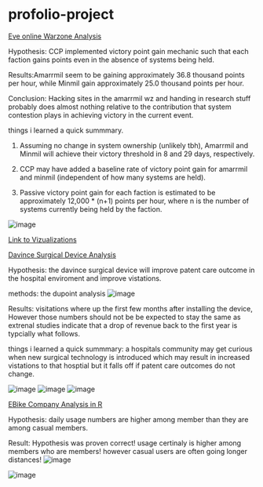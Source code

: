 # profolio-project

[Eve online Warzone Analysis](https://www.reddit.com/r/Eve/comments/y6aobj/an_assault_on_algebra_an_analysis_of_the/)

Hypothesis: CCP implemented victory point gain mechanic such that each faction gains points even in the absence of systems being held.

Results:Amarrmil seem to be gaining approximately 36.8 thousand points per hour, while Minmil gain approximately 25.0 thousand points per hour.

Conclusion:
Hacking sites in the amarrmil wz and handing in research stuff probably does almost nothing relative to the contribution that system contestion plays in achieving victory in the current event.


things i learned a quick summmary.
1. Assuming no change in system ownership (unlikely tbh), Amarrmil and Minmil will achieve their victory threshold in 8 and 29 days, respectively.

2. CCP may have added a baseline rate of victory point gain for amarrmil and minmil (independent of how many systems are held).

3. Passive victory point gain for each faction is estimated to be approximately 12,000 * (n+1) points per hour, where n is the number of systems currently being held by the faction.


![image](https://user-images.githubusercontent.com/30744769/217324202-98761ab1-aa10-4419-a90a-7ddc8845f4f8.png)



[Link to Vizualizations](https://public.tableau.com/app/profile/vcumbo)

[Davince Surgical Device Analysis](https://docs.google.com/spreadsheets/d/18idxTHqrcXpSKpOtMjwggpKKy2MqbKw2/edit?usp=sharing&ouid=103416153781129465349&rtpof=true&sd=true)

Hypothesis: the davince surgical device will improve patent care outcome in the hospital enviroment and improve vistations.

methods: the dupoint analysis
![image](https://user-images.githubusercontent.com/30744769/217332624-1ac79ea8-f6ea-4913-9cfd-da14133fbcc7.png)



Results: visitations where up the first few months after installing the device, However those numbers should not be be expected to stay the same as extrenal studies indicate that a drop of revenue back to the first year is typcially what follows. 

things i learned a quick summmary: a hospitals community may get curious when new surgical technology is introduced which may result in increased vistations to that hosptial but it falls off if patent care outcomes do not change. 

![image](https://user-images.githubusercontent.com/30744769/217328899-e07e9a08-d881-4763-b071-e9ac37660606.png)
![image](https://user-images.githubusercontent.com/30744769/217328709-644d1b4f-38b6-40d2-a461-777b9ed0726a.png)
![image](https://user-images.githubusercontent.com/30744769/217331425-79c949d7-b6ff-4f5e-9a3c-a265edff0ac2.png)



[EBike Company Analysis in R](https://rpubs.com/geometry0401/977689)


Hypothesis: daily usage numbers are higher among member than they are among casual members.

Result: Hypothesis was proven correct! usage certinaly is higher among members who are members! however casual users are often going longer distances!
![image](https://user-images.githubusercontent.com/30744769/217328030-797a1a2b-2746-4f45-b814-8a9ec5124ff4.png)

![image](https://user-images.githubusercontent.com/30744769/217328099-46b3188b-a388-4cc8-bb0e-613042b37f3e.png)

